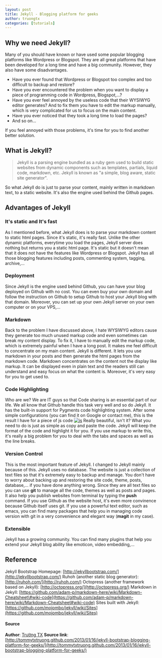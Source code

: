 ```yaml
---
layout: post
title: Jekyll - Blogging platform for geeks
author: truongtx
categories: [tutorials]
---
```


## Why we need Jekyll?

Many of you should have known or have used some popular blogging platforms like Wordpress or
Blogspot. They are all great platforms that have been developed for a long time and have a big
community. However, they also have some disadvantages.

-   Have you ever found that Wordpress or Blogspot too complex and too difficult to backup and
    restore?
-   Have you ever encountered the problem when you want to display a piece of programming code in
    Wordpress, Blogspot,...?
-   Have you ever feel annoyed by the useless code that their WYSIWYG editor generates? And to fix
    them you have to edit the markup manually, which is very complicated for us to focus on the
    main content.
-   Have you ever noticed that they took a long time to load the pages?
-   And so on...

If you feel annoyed with those problems, it's time for you to find another better solution.

## What is Jekyll?

> Jekyll is a parsing engine bundled as a ruby gem used to build static websites from dynamic
> components such as templates, partials, liquid code, markdown, etc. Jekyll is known as "a simple,
> blog aware, static site generator".

So what Jekyll do is just to parse your content, mainly written in markdown text, to a static
website. It's also the engine used behind the Github pages.

## Advantages of Jekyll

### It's static and It's fast

As I mentioned before, what Jekyll does is to parse your markdown content to static html pages.
Since it's static, it's really fast.  Unlike the other dynamic platforms, everytime you load the
pages, Jekyll server does nothing but returns you a static html page. It's static but it doesn't
mean that it does not have the features like Wordpress or Blogspot. Jekyll has all those blogging
features including posts, commenting system, tagging, archive,...

### Deployment

Since Jekyll is the engine used behind Github, you can have your blog deployed on Github with no
cost. You can even buy your own domain and follow the instruction on Github to setup Github to host
your Jekyll blog with that domain. Moreover, you can set up your own Jekyll server on your own
computer or on your VPS,...

### Markdown

Back to the problem I have discussed above, I hate WYSIWYG editors cause they generate too much
unused markup code and even sometimes can break my content display. To fix it, I have to manually
edit the markup code, which is extremely painful when I have a long post. It makes me feel
difficult to concentrate on my main content. Jekyll is different. It lets you use markdown in your
posts and then generate the html pages from the markdown code. Markdown concentrates on the content
not the display like markup. It can be displayed even in plain text and the readers still can
understand and easy focus on what the content is.  Moreover, it's very easy for you to get used to.

### Code Highlighting

Who are we? We are IT guys so that Code sharing is an essential part of our life. We all know that
Github handle this task very well and so do Jekyll. It has the built-in support for Pygments code
highlighting system. After some simple configurations (you can find it on Google or contact me),
this is the result I have for a piece of js code
[![js](https://googledrive.com/host/0B7i8MgDgsMX3aVNQMUtDbUgzYTQ/uploads/2013/01/js.png)](http://rmitc.org/2013/01/jekyll-bootstrap-blogging-platform-for-geeks/js/)
Really beautiful, isn't it? What you need to do is just as simple as copy and paste the code.
Jekyll will keep the format of the code and highlight it for you. If you use markup to write this,
it's really a big problem for you to deal with the tabs and spaces as well as the line breaks.

### Version Control

This is the most important feature of Jekyll. I changed to Jekyll mainly because of this. Jekyll
uses no database. The website is just a collection of text files so that it's extremely easy to
backup and manage. You don't have to worry about backing up and restoring the site code, theme,
posts, database,... if you have done anything wrong. Since they are all text files so you can use
**git** to manage all the code, themes as well as posts and pages. It also help you publish
websites from terminal by typing the **push** command. If you use Github as the website host, it's
even more convinence because Github itself uses git.  If you use a powerful text editor, such as
emacs, you can find many packages that help you in managing code version with git in a very
convenience and elegant way (**magit** in my case).

### Extensible

Jekyll has a growing community. You can find many plugins that help you extend your Jekyll blog
ability like emoticon, video embedding,...

## Reference

Jekyll Bootstrap Homepage: [http://jekyllbootstrap.com/](http://jekyllbootstrap.com/) Ruhoh
(another static blog generator): [http://ruhoh.com/](http://ruhoh.com/) Octopress (another
framework based on Jekyll): [http://octopress.org/](http://octopress.org/) Markdown in Jekyll:
[https://github.com/adam-p/markdown-here/wiki/Markdown-Cheatsheet\#wiki-code](https://github.com/adam-p/markdown-here/wiki/Markdown-Cheatsheet#wiki-code)
Sites built with Jekyll:
[https://github.com/mojombo/jekyll/wiki/Sites](https://github.com/mojombo/jekyll/wiki/Sites)

#### Source

**Author**: [Trường TX](https://www.facebook.com/mr.truong.tx?ref=tn_tnmn) **Source link**:
[http://tommytxtruong.github.com/2013/01/16/jekyll-bootstrap-blogging-platform-for-geeks/](http://tommytxtruong.github.com/2013/01/16/jekyll-bootstrap-blogging-platform-for-geeks/)
